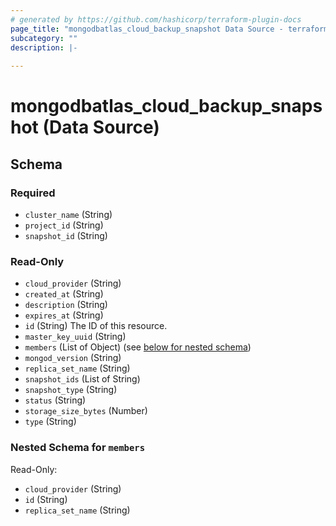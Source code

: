 ```yaml
---
# generated by https://github.com/hashicorp/terraform-plugin-docs
page_title: "mongodbatlas_cloud_backup_snapshot Data Source - terraform-provider-mongodbatlas"
subcategory: ""
description: |-
  
---
```


# mongodbatlas_cloud_backup_snapshot (Data Source)





<!-- schema generated by tfplugindocs -->
## Schema

### Required

- `cluster_name` (String)
- `project_id` (String)
- `snapshot_id` (String)

### Read-Only

- `cloud_provider` (String)
- `created_at` (String)
- `description` (String)
- `expires_at` (String)
- `id` (String) The ID of this resource.
- `master_key_uuid` (String)
- `members` (List of Object) (see [below for nested schema](#nestedatt--members))
- `mongod_version` (String)
- `replica_set_name` (String)
- `snapshot_ids` (List of String)
- `snapshot_type` (String)
- `status` (String)
- `storage_size_bytes` (Number)
- `type` (String)

<a id="nestedatt--members"></a>
### Nested Schema for `members`

Read-Only:

- `cloud_provider` (String)
- `id` (String)
- `replica_set_name` (String)
